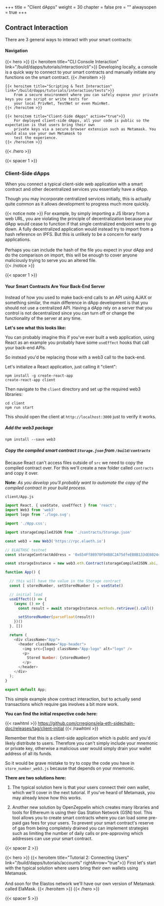+++
title = "Client dApps"
weight = 30
chapter = false
pre = ""
alwaysopen = true
+++

## Contract Interaction

There are 3 general ways to interact with your smart contracts:

#### Navigation

{{< hero >}}
    {{< heroitem title="CLI Console Interaction" link="/build/dapps/tutorials/interaction/cli">}}
        Developing locally, a console is a quick way to connect to your smart contracts and manually initiate any 
        functions on the smart contract. 
    {{< /heroitem >}}
    
    {{< heroitem title="Scripting & Test Interaction" link="/build/dapps/tutorials/interaction/tests">}}
        From a secure environment where you can safely expose your private keys you can script or write tests for
        your local PrivNet, TestNet or even MainNet. 
    {{< /heroitem >}}
    
    {{< heroitem title="Client-Side dApps" active="true">}}
        For deployed client-side dApps, all your code is public so the expectation is that users bring their own
        private keys via a secure browser extension such as Metamask. You would also use your own Metamask to
        test the experience.
    {{< /heroitem >}}
{{< /hero >}}

{{< spacer 1 >}}

### Client-Side dApps

When you connect a typical client-side web application with a smart contract and other decentralized services you
essentially have a dApp. 

Though you may incorporate centralized services initially, this is actually quite common as it allows development to
progress much more quickly.

{{< notice note >}}
    For example, by simply importing a JS library from a web URL, you are violating the principle of decentralization 
    because your dApp would cease to function if that single centralized endpoint were to go down. A fully decentralized
    application would instead try to import from a hash reference on IPFS. But this is unlikely to be a concern for
    early applications.<br/>
    <br/>
    Perhaps you can include the hash of the file you expect in your dApp and do the comparison on import, this will be
    enough to cover anyone maliciously trying to serve you an altered file.  
{{< /notice >}}

{{< spacer 1 >}}

#### Your Smart Contracts Are Your Back-End Server 

Instead of how you used to make back-end calls to an API using AJAX or something similar, the main difference in dApp
development is that you should not use a centralized API. Having a dApp rely on a server that you control is not
decentralized since you can turn off or change the functionality of the server at any time. 

**Let's see what this looks like:**

You can probably imagine this if you've ever built a web application, using React as an example you probably have some
`useEffect` hooks that call your back-end APIs. 

So instead you'd be replacing those with a web3 call to the back-end.

Let's initialize a React application, just calling it "client":

```
npm install -g create-react-app
create-react-app client
```

Then navigate to the `client` directory and set up the required web3 libraries:

```
cd client
npm run start
```

This should open the client at `http://localhost:3000` just to verify it works.

##### Add the web3 package

```
npm install --save web3
```

##### Copy the compiled smart contract `Storage.json` from `/build/contracts`

Because React can't access files outside of `src` we need to copy the compiled contract 
over. For this we'll create a new folder called `contracts` and copy it over.

**Note:** *As you develop you'll probably want to automate the copy of the compiled contract in your build process.* 

`client/App.js`

```javascript
import React, { useState, useEffect } from 'react';
import Web3 from 'web3'
import logo from './logo.svg';

import './App.css';

import storageCompiledJSON from './contracts/Storage.json'

const web3 = new Web3('https://rpc.elaeth.io')

// ELAETHSC testnet
const storageContractAddress = '0x654Ff88970F04B8C2A75dfeEB0B133dE8024c671'

const storageInstance = new web3.eth.Contract(storageCompiledJSON.abi, storageContractAddress)

function App() {

  // this will have the value in the Storage contract
  const [ storedNumber, setStoredNumber ] = useState()

  // initial load
  useEffect(() => {
    (async () => {
      const result = await storageInstance.methods.retrieve().call()

      setStoredNumber(parseFloat(result))
    })()
  }, [])

  return (
    <div className="App">
      <header className="App-header">
        <img src={logo} className="App-logo" alt="logo" />
        <p>
          Stored Number: {storedNumber}
        </p>
      </header>
    </div>
  );
}

export default App;
```

This simple example show contract interaction, but to actually send transactions which require gas involves a bit more work. 

**You can find the initial respective code here:**

{{< rawhtml >}}
<a href="https://github.com/crregions/ela-eth-sidechain-doc/releases/tag/client-initial" target="_blank">https://github.com/crregions/ela-eth-sidechain-doc/releases/tag/client-initial</a>
{{< /rawhtml >}}

Remember that this is a client-side application which is public and you'd likely distribute to users. Therefore you can't simply
include your mnemonic or private key, otherwise a malicious user would simply drain your wallet address of all its funds.

So it would be grave mistake to try to copy the code you have in `store_number_web3.js` because that depends on your mnemonic.

**There are two solutions here:**

1. The typical solution here is that your users connect their own wallet, which we'll cover in the next tutorial. If you've
    heard of Metamask, you may already know how this works.
    
2. Another new solution by OpenZeppelin which creates many libraries and tools for Ethereum is using their Gas Station Network (GSN) tool.
     This tool allows you to create smart contracts where you can load some pre-paid gas fees for your users. To prevent your smart contract's
     reserve of gas from being completely drained you can implement strategies such as limiting the number of daily calls or 
     pre-approving which addresses can use your smart contract.


{{< spacer 2 >}}

{{< hero >}}
    {{< heroitem title="Tutorial 2: Connecting Users" link="/build/dapps/tutorials/accounts" rightArrow="true">}}
        First let's start with the typical solution where users bring their own wallets using Metamask.<br/>
        <br/>
        <span class="text-normal">And soon for the Elastos network we'll have our own version of Metamask called ElaMask.</span>
    {{< /heroitem >}}
{{< /hero >}}

{{< spacer 5 >}}
